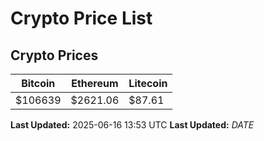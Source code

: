 # Crypto Price List

## Crypto Prices
| Bitcoin | Ethereum | Litecoin |
| ------- | -------- | -------- |
| $106639 | $2621.06 | $87.61 |
**Last Updated:** 2025-06-16 13:53 UTC
**Last Updated:** $DATE$
